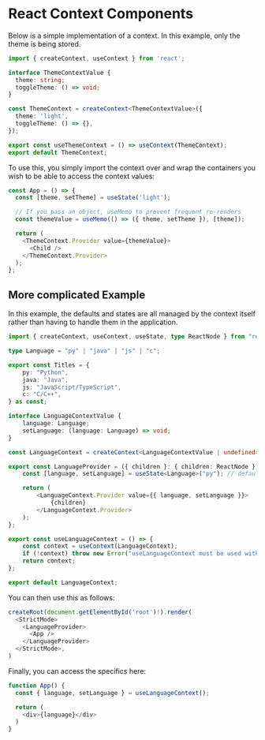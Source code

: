 # React Context Components

Below is a simple implementation of a context. In this example, only the theme is being stored.

```typescript
import { createContext, useContext } from 'react';

interface ThemeContextValue {
  theme: string;
  toggleTheme: () => void;
}

const ThemeContext = createContext<ThemeContextValue>({
  theme: 'light',
  toggleTheme: () => {},
});

export const useThemeContext = () => useContext(ThemeContext);
export default ThemeContext;
```

To use this, you simply import the context over and wrap the containers you wish to be able to access the context values:

```typescript
const App = () => {
  const [theme, setTheme] = useState('light');

  // If you pass an object, useMemo to prevent frequent re-renders
  const themeValue = useMemo(() => ({ theme, setTheme }), [theme]);

  return (
    <ThemeContext.Provider value={themeValue}>
      <Child />
    </ThemeContext.Provider>
  );
};
```

## More complicated Example

In this example, the defaults and states are all managed by the context itself rather than having to handle them in the application.

```typescript
import { createContext, useContext, useState, type ReactNode } from "react";

type Language = "py" | "java" | "js" | "c";

export const Titles = {
    py: "Python",
    java: "Java",
    js: "JavaScript/TypeScript",
    c: "C/C++",
} as const;

interface LanguageContextValue {
    language: Language;
    setLanguage: (language: Language) => void;
}

const LanguageContext = createContext<LanguageContextValue | undefined>(undefined);

export const LanguageProvider = ({ children }: { children: ReactNode }) => {
    const [language, setLanguage] = useState<Language>("py"); // default value

    return (
        <LanguageContext.Provider value={{ language, setLanguage }}>
            {children}
        </LanguageContext.Provider>
    );
};

export const useLanguageContext = () => {
    const context = useContext(LanguageContext);
    if (!context) throw new Error("useLanguageContext must be used within a LanguageProvider");
    return context;
};

export default LanguageContext;
```

You can then use this as follows:

```typescript
createRoot(document.getElementById('root')!).render(
  <StrictMode>
    <LanguageProvider>
      <App />
    </LanguageProvider>
  </StrictMode>,
)
```

Finally, you can access the specifics here:

```typescript
function App() {
  const { language, setLanguage } = useLanguageContext();

  return (
    <div>{language}</div>
  )
}
```